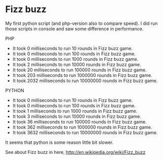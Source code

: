 # Fizz buzz
My first python script (and php-version also to compare speed). I did run those scripts in console and saw some difference in performance.

PHP
- It took 0 milliseconds to run 10 rounds in Fizz buzz game.
- It took 0 milliseconds to run 100 rounds in Fizz buzz game.
- It took 0 milliseconds to run 1000 rounds in Fizz buzz game.
- It took 2 milliseconds to run 10000 rounds in Fizz buzz game.
- It took 20 milliseconds to run 100000 rounds in Fizz buzz game.
- It took 203 milliseconds to run 1000000 rounds in Fizz buzz game.
- It took 2032 milliseconds to run 10000000 rounds in Fizz buzz game.

PYTHON
- It took 0 milliseconds to run 10 rounds in Fizz buzz game.
- It took 0 milliseconds to run 100 rounds in Fizz buzz game.
- It took 1 milliseconds to run 1000 rounds in Fizz buzz game.
- It took 3 milliseconds to run 10000 rounds in Fizz buzz game.
- It took 36 milliseconds to run 100000 rounds in Fizz buzz game.
- It took 362 milliseconds to run 1000000 rounds in Fizz buzz game.
- It took 3632 milliseconds to run 10000000 rounds in Fizz buzz game.

It seems that python is some reason little bit slower.

See about Fizz buzz in here, http://en.wikipedia.org/wiki/Fizz_buzz
